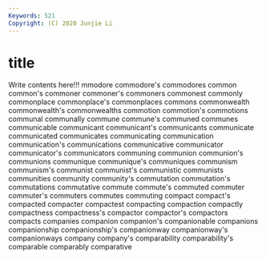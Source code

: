 ```yaml
---
Keywords: 521
Copyright: (C) 2020 Junjie Li
---
```


# title

Write contents here!!!
mmodore 
commodore's 
commodores 
common 
common's 
commoner 
commoner's 
commoners 
commonest
commonly 
commonplace 
commonplace's 
commonplaces 
commons 
commonwealth 
commonwealth's 
commonwealths 
commotion 
commotion's
commotions 
communal 
communally 
commune 
commune's 
communed 
communes 
communicable 
communicant 
communicant's
communicants 
communicate 
communicated 
communicates 
communicating 
communication 
communication's 
communications 
communicative 
communicator
communicator's 
communicators 
communing 
communion 
communion's 
communions 
communique 
communique's 
communiques 
communism
communism's 
communist 
communist's 
communistic 
communists 
communities 
community 
community's 
commutation 
commutation's
commutations 
commutative 
commute 
commute's 
commuted 
commuter 
commuter's 
commuters 
commutes 
commuting
compact 
compact's 
compacted 
compacter 
compactest 
compacting 
compaction 
compactly 
compactness 
compactness's
compactor 
compactor's 
compactors 
compacts 
companies 
companion 
companion's 
companionable 
companions 
companionship
companionship's 
companionway 
companionway's 
companionways 
company 
company's 
comparability 
comparability's 
comparable 
comparably
comparative 
